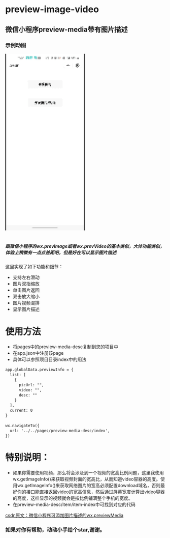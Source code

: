# preview-image-video
## 微信小程序preview-media带有图片描述

### 示例动图
<img src="/img/test.gif" width = "250" height = "555"/><br><br>
##### 跟微信小程序的wx.prevImage或者wx.prevVideo的基本类似，大体功能类似，体验上稍微有一点点差距吧，但是好在可以显示图片描述<br>
这里实现了如下功能和细节：<br>
* 支持左右滑动
* 图片双指缩放
* 单击图片返回
* 双击放大缩小
* 图片视频混排
* 显示图片描述

# 使用方法<br>
* 将pages中的preview-media-desc复制到您的项目中<br>
* 在app.json中注册该page<br>
* 具体可以参照项目目录index中的用法<br>

```
app.globalData.previewInfo = {
  list: [
    {
      picUrl: "", 
      video: "",
      desc: ""
    }
  ],
  current: 0
}

wx.navigateTo({
  url: '../../pages/preview-media-desc/index',
})
```
# 特别说明：
* 如果你需要使用视频，那么将会涉及到一个视频的宽高比例问题，这里我使用wx.getImageInfo()来获取视频封面的宽高比，从而知道video容器的高度。使用wx.getImageInfo()来获取网络图片的宽高必须配置download域名，否则最好你的接口能直接返回video的宽高信息，然后通过屏幕宽度计算出video容器的高度，这样显示的视频就会是按比例铺满整个手机的宽度。
* 在preview-media-desc/item/item-index中可找到对应的代码


[csdn原文：微信小程序可添加图片描述的wx.previewMedia](https://blog.csdn.net/pengbo6665631/article/details/108768510)<br>
### 如果对你有帮助，动动小手给个star,谢谢。
